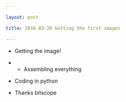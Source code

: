 ```yaml
---

layout: post

title: 2016-03-20 Getting the first images

---
```



-   Getting the image!
-   -   Assembling everything

-   Coding in python
-   Thanks bitscope

